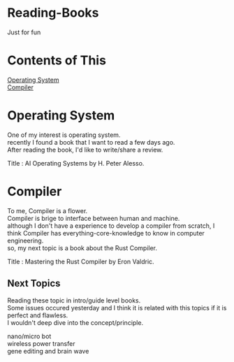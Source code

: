 # Reading-Books
Just for fun <br/>

# Contents of This

[Operating System](#operating-system) <br/>
[Compiler](#compiler) <br/>

# Operating System

One of my interest is operating system. <br/>
recently I found a book that I want to read a few days ago. <br/>
After reading the book, I'd like to write/share a review. <br/>

Title : AI Operating Systems by H. Peter Alesso. <br/>

# Compiler

To me, Compiler is a flower. <br/>
Compiler is brige to interface between human and machine. <br/>
although I don't have a experience to develop a compiler from scratch, I think Compiler has everything-core-knowledge to know in computer engineering. <br/>
so, my next topic is a book about the Rust Compiler. <br/>

Title : Mastering the Rust Compiler by Eron Valdric. <br/>

## Next Topics

Reading these topic in intro/guide level books. <br/>
Some issues occured yesterday and I think it is related with this topics if it is perfect and flawless. <br/>
I wouldn't deep dive into the concept/principle. 

<p>
nano/micro bot <br/>
wireless power transfer <br/>
gene editing and brain wave <br/>
</p>

